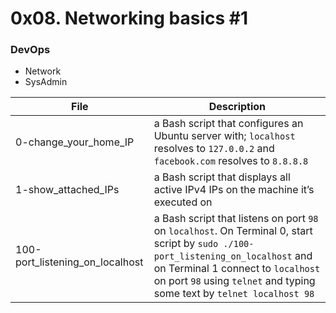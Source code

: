 # 0x08. Networking basics #1
### DevOps
- Network
- SysAdmin

|File					|Description							|
|-----------------------------|-----------------------------------------------------|
|0-change_your_home_IP		| a Bash script that configures an Ubuntu server with; `localhost` resolves to `127.0.0.2` and `facebook.com` resolves to `8.8.8.8`	|
|1-show_attached_IPs		|a Bash script that displays all active IPv4 IPs on the machine it’s executed on	|
|100-port_listening_on_localhost|a Bash script that listens on port `98` on `localhost`. On Terminal 0, start script by `sudo ./100-port_listening_on_localhost` and on Terminal 1 connect to `localhost` on port `98` using `telnet` and typing some text by `telnet localhost 98` |
